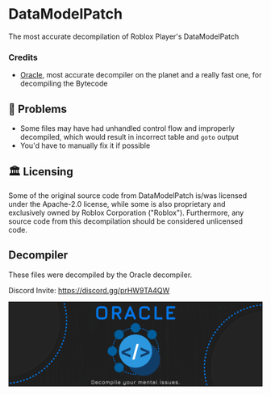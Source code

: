 # DataModelPatch

The most accurate decompilation of Roblox Player's DataModelPatch

### Credits

* [Oracle](https://discord.gg/prHW9TA4QW), most accurate decompiler on the planet and a really fast one, for decompiling the Bytecode

## 🚫 Problems

* Some files may have had unhandled control flow and improperly decompiled, which would result in incorrect table and `goto` output
* You'd have to manually fix it if possible

## 🏛️ Licensing

Some of the original source code from DataModelPatch is/was licensed under the Apache-2.0 license, while some is also proprietary and exclusively owned by Roblox Corporation ("Roblox"). Furthermore, any source code from this decompilation should be considered unlicensed code.

## Decompiler

These files were decompiled by the Oracle decompiler. 

Discord Invite: https://discord.gg/prHW9TA4QW

[![Oracle Banner](assets/oracle-banner.png)](https://discord.gg/prHW9TA4QW)